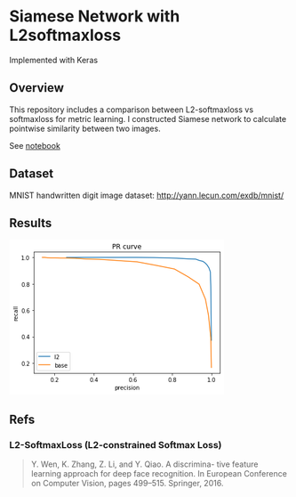 # Siamese Network with L2softmaxloss
Implemented with Keras

## Overview
This repository includes a comparison between L2-softmaxloss vs softmaxloss for metric learning.
I constructed Siamese network to calculate pointwise similarity between two images.

See [notebook](https://github.com/tokusumi/metric_learning_keras/blob/master/metric_learning_keras/L2SoftmaxLoss/notebooks/compare_L2SoftmaxLoss.ipynb)

## Dataset
MNIST handwritten digit image dataset: http://yann.lecun.com/exdb/mnist/

## Results
![PR curve](https://github.com/tokusumi/metric_learning_keras/blob/master/metric_learning_keras/L2SoftmaxLoss/notebooks/PR_curve_l2.png)

## Refs

### L2-SoftmaxLoss (L2-constrained Softmax Loss)

> Y. Wen, K. Zhang, Z. Li, and Y. Qiao. A discrimina- tive feature learning approach for deep face recognition. In European Conference on Computer Vision, pages 499–515. Springer, 2016.

